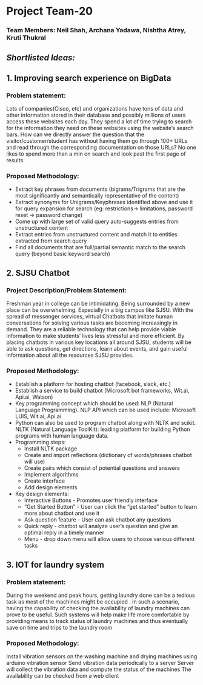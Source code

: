 # Project Team-20
### **Team Members:** Neil Shah, Archana Yadawa, Nishtha Atrey, Kruti Thukral



## _Shortlisted Ideas:_

## 1. Improving search experience on BigData 

### Problem statement: 

Lots of companies(Cisco, etc)  and organizations have tons of data and other information stored in their database and possibly millions of users access these websites each day. They spend a lot of time trying to search for the information they need on these websites using the website’s search bars. How can we directly answer the question that the visitor/customer/student has without having them go through 100+ URLs and read through the corresponding documentation on those URLs? No one likes to spend more than a min on search and look past the first page of results.


### Proposed Methodology:

- Extract key phrases from documents (bigrams/Trigrams that are the most significantly and semantically representative of the content)
- Extract synonyms for Unigrams/Keyphrases identified above and use it for query expansion for search (eg: restrictions-> limitations, password reset -> password change)
- Come up with large set of valid query auto-suggests entries from unstructured content
- Extract entries from unstructured content and match it to entities extracted from search query
- Find all documents that are full/partial semantic match to the search query (beyond basic keyword search)


## 2. SJSU Chatbot 

### Project Description/Problem Statement: 

Freshman year in college can be intimidating. Being surrounded by a new place can be overwhelming. Especially in a big campus like SJSU. With the spread of messenger services, virtual Chatbots that imitate human conversations for solving various tasks are becoming increasingly in demand. They are a reliable technology that can help provide viable information to make students’ lives less stressful and more efficient. By placing chatbots in various key locations all around SJSU, students will be able to ask questions, get directions, learn about events, and gain useful information about all the resources SJSU provides.

### Proposed Methodology: 

- Establish a platform for hosting chatbot (facebook, slack, etc.)
- Establish a service to build chatbot (Microsoft bot frameworks, Wit.ai, Api.ai, Watson)
- Key programming concept which should be used: NLP (Natural Language Programming). NLP API which can be used include: Microsoft LUIS, Wit.ai, Api.ai
- Python can also be used to program chatbot along with NLTK and scikit. NLTK (Natural Language ToolKit): leading platform for building Python programs with human language data. 
- Programming steps:
    - Install NLTK package
    - Create and import reflections (dictionary of words/phrases chatbot will use)
    - Create pairs which consist of potential questions and answers
    - Implement algorithms 
    - Create interface
    - Add design elements
- Key design elements: 
    - Interactive Buttons - Promotes user friendly interface
    - “Get Started Button” - User can click the “get started” button to learn more about chatbot and use it 
    - Ask question feature - User can ask chatbot any questions
    - Quick reply - chatbot will analyze user’s question and give an optimal reply in a timely manner
    - Menu - drop down menu will allow users to choose various different tasks 


## 3. IOT for laundry system

### Problem statement: 

During the weekend and peak hours, getting laundry done can be a tedious task as most of the machines might be occupied . In such a scenario, having the capability of checking the availability of laundry machines can prove to be useful. Such systems will help make life more comfortable by providing means to track status of laundry machines and thus eventually save on time and trips to the laundry room

### Proposed Methodology:

Install vibration sensors on the washing machine and drying machines using arduino vibration sensor 
Send vibration data periodically to a server 
Server will collect the vibration data and compute the status of the machines 
The availability can be checked from a web client

